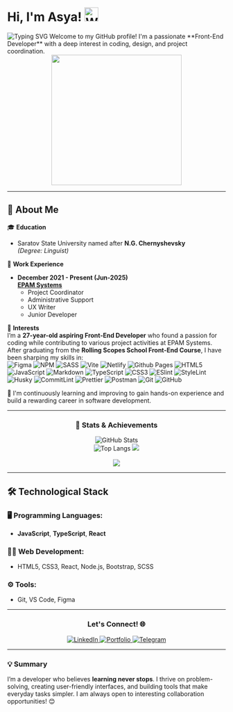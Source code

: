 # Hi, I'm Asya! <img src="https://raw.githubusercontent.com/Tarikul-Islam-Anik/Animated-Fluent-Emojis/master/Emojis/Hand%20gestures/Waving%20Hand.png" alt="Waving Hand" width="32" height="32" />
<img src="https://readme-typing-svg.herokuapp.com?font=Noto+Sans&weight=600&pause=1000&color=E43D82&width=435&height=30&lines=Frontend+Developer" alt="Typing SVG" />
Welcome to my GitHub profile! I'm a passionate **Front-End Developer** with a deep interest in coding, design, and project coordination.

<div id="header" align="center">
  <img src="https://static.cdn.epam.com/uploads/6063a76d512075b73de2f360a19d6f5e/photo_2025-06-23_19-18-07.jpg" width="300"/>
</div>

---

## 🚀 About Me

🎓 **Education**  
- Saratov State University named after **N.G. Chernyshevsky**  
  *(Degree: Linguist)*

💼 **Work Experience**  
- **December 2021 - Present (Jun-2025)**  
  **[EPAM Systems](https://www.epam.com/)**  
  - Project Coordinator  
  - Administrative Support  
  - UX Writer  
  - Junior Developer  

🎯 **Interests**  
I’m a **27-year-old aspiring Front-End Developer** who found a passion for coding while contributing to various project activities at EPAM Systems. After graduating from the **Rolling Scopes School Front-End Course**, I have been sharping my skills in:  
![Figma](https://img.shields.io/badge/figma-%23F24E1E.svg?style=for-the-badge&logo=figma&logoColor=white)
![NPM](https://img.shields.io/badge/NPM-%23CB3837.svg?style=for-the-badge&logo=npm&logoColor=white)
![SASS](https://img.shields.io/badge/SASS-hotpink.svg?style=for-the-badge&logo=SASS&logoColor=white)
![Vite](https://img.shields.io/badge/vite-%23646CFF.svg?style=for-the-badge&logo=vite&logoColor=white)
![Netlify](https://img.shields.io/badge/Netlify-00C7B7?style=for-the-badge&logo=netlify&logoColor=white)
![Github Pages](https://img.shields.io/badge/github%20pages-121013?style=for-the-badge&logo=github&logoColor=white)
![HTML5](https://img.shields.io/badge/html5-%23E34F26.svg?style=for-the-badge&logo=html5&logoColor=white)
![JavaScript](https://img.shields.io/badge/javascript-%23323330.svg?style=for-the-badge&logo=javascript&logoColor=%23F7DF1E)
![Markdown](https://img.shields.io/badge/markdown-%23000000.svg?style=for-the-badge&logo=markdown&logoColor=white)
![TypeScript](https://img.shields.io/badge/typescript-%23007ACC.svg?style=for-the-badge&logo=typescript&logoColor=white)
![CSS3](https://img.shields.io/badge/css3-%231572B6.svg?style=for-the-badge&logo=css3&logoColor=white)
![ESlint](https://img.shields.io/badge/eslint-3A33D1?style=for-the-badge&logo=eslint&logoColor=white)
![StyleLint](https://img.shields.io/badge/stylelint-000?style=for-the-badge&logo=stylelint&logoColor=white)
![Husky](https://img.shields.io/badge/husky-ccc?style=for-the-badge&label=%F0%9F%90%B6&labelColor=ccc)
![CommitLint](https://img.shields.io/badge/commitlint-5672cd?style=for-the-badge&logoColor=fff&logo=commitlint)
![Prettier](https://img.shields.io/badge/prettier-%23F7B93E.svg?style=for-the-badge&logo=prettier&logoColor=black)
![Postman](https://img.shields.io/badge/Postman-FF6C37?style=for-the-badge&logo=postman&logoColor=white)
![Git](https://img.shields.io/badge/git-%23F05033.svg?style=for-the-badge&logo=git&logoColor=white)
![GitHub](https://img.shields.io/badge/github-%23121011.svg?style=for-the-badge&logo=github&logoColor=white)  

🔭 I'm continuously learning and improving to gain hands-on experience and build a rewarding career in software development.

---

<div align='center'>

### 🌟 Stats & Achievements
![GitHub Stats](https://github-readme-stats.vercel.app/api?username=asyaDanilova&show_icons=true&theme=radical)  
![Top Langs](https://github-readme-stats-asyaDanilova-projects.vercel.app/api/top-langs/?username=asyaDanilova&size_weight=1&count_weight=0&theme=radical)
<img src="http://github-readme-streak-stats.herokuapp.com?user=asyaDanilova&theme=radical&date_format=M%20j%5B%2C%20Y%5D"><br><br>
<img src="https://www.codewars.com/users/AsyaDanilova/badges/large">

</div>

---

## 🛠 Technological Stack  

### 🖥️ Programming Languages:  
- **JavaScript**, **TypeScript**, **React**

### 🧑‍💻 Web Development:  
- HTML5, CSS3, React, Node.js, Bootstrap, SCSS  

### ⚙️ Tools:  
- Git, VS Code, Figma  

---

<div align="center">

### Let's Connect! 🌐  
<a href="https://www.linkedin.com/in/anastasiia-danilova-2985b729a">
  <img src="https://img.shields.io/badge/-LinkedIn-blue?style=for-the-badge&logo=LinkedIn&logoColor=white" alt="LinkedIn">
</a>
<a href="https://app.rs.school/cv/77149449-94c6-447e-a9bf-c19184e7a505">
  <img src="https://img.shields.io/badge/-Portfolio-black?style=for-the-badge&logo=github&logoColor=white" alt="Portfolio">
</a>
<a href="https://www.telegram.org/@Asya7991">
  <img src="https://img.shields.io/badge/-Telegram-2CA5E0?style=for-the-badge&logo=telegram&logoColor=white" alt="Telegram">
</a>

</div>

---

### 💡 Summary

I’m a developer who believes **learning never stops**. I thrive on problem-solving, creating user-friendly interfaces, and building tools that make everyday tasks simpler. I am always open to interesting collaboration opportunities! 😊
